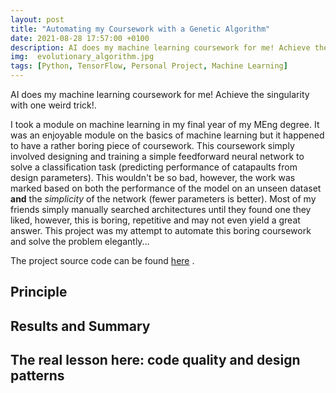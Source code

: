 ```yaml
---
layout: post
title: "Automating my Coursework with a Genetic Algorithm"
date: 2021-08-28 17:57:00 +0100
description: AI does my machine learning coursework for me! Achieve the singularity with this one weird trick!. # Add post description (optional)
img:  evolutionary_algorithm.jpg
tags: [Python, TensorFlow, Personal Project, Machine Learning]
---
```

AI does my machine learning coursework for me! Achieve the singularity with one weird trick!.

I took a module on machine learning in my final year of my MEng degree. It was an enjoyable module on the basics of machine learning but it happened to have a rather boring piece of coursework. This coursework simply involved designing and training a simple feedforward neural network to solve a classification task (predicting performance of catapaults from design parameters). This wouldn't be so bad, however, the work was marked based on both the performance of the model on an unseen dataset **and** the *simplicity* of the network (fewer parameters is better). Most of my friends simply manually searched architectures until they found one they liked, however, this is boring, repetitive and may not even yield a great answer. This project was my attempt to automate this boring coursework and solve the problem elegantly...

The project source code can be found [here][repo-link] .

## Principle

## Results and Summary

## The real lesson here: code quality and design patterns

[repo-link]: https://github.com/Charl-AI/Bomb-Disposal-Robot
